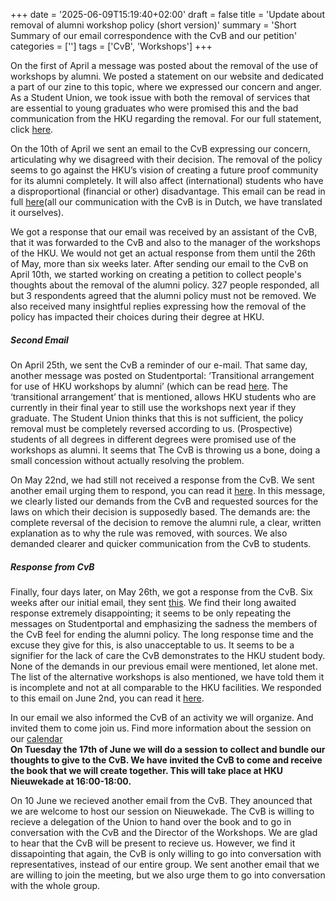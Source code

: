 +++
date = '2025-06-09T15:19:40+02:00'
draft = false
title = 'Update about removal of alumni workshop policy (short version)'
summary = 'Short Summary of our email correspondence with the CvB and our petition'
categories = ['']
tags = ['CvB', 'Workshops']
+++

On the first of April a message was posted about the removal of the use of workshops by alumni. We posted a statement on our website and dedicated a part of our zine to this topic, where we expressed our concern and anger. As a Student Union, we took issue with both the removal of services that are essential to young graduates who were promised this and the bad communication from the HKU regarding the removal. For our full statement, click [here](/articles/statementaboutthenewworkshoppolicy/).

On the 10th of April we sent an email to the CvB expressing our concern, articulating why we disagreed with their decision. The removal of the policy seems to go against the HKU’s vision of creating a future proof community for its alumni completely. It will also affect (international) students who have a disproportional (financial or other) disadvantage. This email can be read in full [here](/archive/log/updateworkshopslong#message-1-su-to-cvb)(all our communication with the CvB is in Dutch, we have translated it ourselves).

We got a response that our email was received by an assistant of the CvB, that it was forwarded to the CvB and also to the manager of the workshops of the HKU. We would not get an actual response from them until the 26th of May, more than six weeks later. After sending our email to the CvB on April 10th, we started working on creating a petition to collect people's thoughts about the removal of the alumni policy. 327 people responded, all but 3 respondents agreed that the alumni policy must not be removed. We also received many insightful replies expressing how the removal of the policy has impacted their choices during their degree at HKU.

##### Second Email
On April 25th, we sent the CvB a reminder of our e-mail. That same day, another message was posted on Studentportal: ‘Transitional arrangement for use of HKU workshops by alumni’ (which can be read [here](https://studentportal.hku.nl/en/nieuws/gebruik-werkplaatsen-door-alumni-%E2%80%93-overgangsregeling-voor-huidige-vierdejaars/). The ‘transitional arrangement’ that is mentioned, allows HKU students who are currently in their final year to still use the workshops next year if they graduate. The Student Union thinks that this is not sufficient, the policy removal must be completely reversed according to us. (Prospective) students of all degrees in different degrees were promised use of the workshops as alumni. It seems that The CvB is throwing us a bone, doing a small concession without actually resolving the problem.

On May 22nd, we had still not received a response from the CvB. We sent another email urging them to respond, you can read it [here](/archive/log/updateworkshopslong#message-2-su-to-cvb). In this message, we clearly listed our demands from the CvB and requested sources for the laws on which their decision is supposedly based. The demands are: the complete reversal of the decision to remove the alumni rule, a clear, written explanation as to why the rule was removed, with sources. We also demanded clearer and quicker communication from the CvB to students.

##### Response from CvB 
Finally, four days later, on May 26th, we got a response from the CvB. Six weeks after our initial email, they sent [this](/archive/log/updateworkshopslong#message-3-cvb-to-su). We find their long awaited response extremely disappointing; it seems to be only repeating the messages on Studentportal and emphasizing the sadness the members of the CvB feel for ending the alumni policy. The long response time and the excuse they give for this, is also unacceptable to us. It seems to be a signifier for the lack of care the CvB demonstrates to the HKU student body. None of the demands in our previous email were mentioned, let alone met. The list of the alternative workshops is also mentioned, we have told them it is incomplete and not at all comparable to the HKU facilities. We responded to this email on June 2nd, you can read it [here](/archive/log/updateworkshopslong#message-4-su-to-cvb).

In our email we also informed the CvB of an activity we will organize. And invited them to come join us. Find more information about the session on our [calendar](/calendar/)   
**On Tuesday the 17th of June we will do a session to collect and bundle our thoughts to give to the CvB. We have invited the CvB to come and receive the book that we will create together. This will take place at HKU Nieuwekade at 16:00-18:00.**

On 10 June we recieved another email from the CvB. They anounced that we are welcome to host our session on Nieuwekade. The CvB is willing to recieve a delegation of the Union to hand over the book and to go in conversation with the CvB and the Director of the Workshops. We are glad to hear that the CvB will be present to recieve us. However, we find it dissapointing that again, the CvB is only willing to go into conversation with representatives, instead of our entire group. We sent another email that we are willing to join the meeting, but we also urge them to go into conversation with the whole group. 
